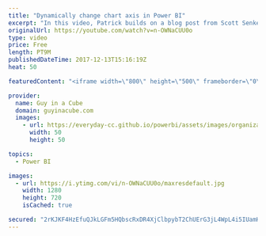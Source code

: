 ```yaml
---
title: "Dynamically change chart axis in Power BI"
excerpt: "In this video, Patrick builds on a blog post from Scott Senkeresty to dynamically change the axis of your visual within Power BI. This uses a combination of Power Query and DAX.  Chris Cook - @Finalyst89  Scott Senkeresty – @ScottSenkeresty  Dynamically changing chart axis http://tinylizard.com/dynamically-changing-chart-axis/"
originalUrl: https://youtube.com/watch?v=n-OWNaCUU0o
type: video
price: Free
length: PT9M
publishedDateTime: 2017-12-13T15:16:19Z
heat: 50

featuredContent: "<iframe width=\"800\" height=\"500\" frameborder=\"0\" src=\"https://www.youtube.com/embed/n-OWNaCUU0o\" allow=\"accelerometer; autoplay; encrypted-media; gyroscope; picture-in-picture\" allowfullscreen></iframe>"

provider:
  name: Guy in a Cube
  domain: guyinacube.com
  images:
    - url: https://everyday-cc.github.io/powerbi/assets/images/organizations/guyinacube.com-50x50.jpg
      width: 50
      height: 50

topics:
  - Power BI

images:
  - url: https://i.ytimg.com/vi/n-OWNaCUU0o/maxresdefault.jpg
    width: 1280
    height: 720
    isCached: true

secured: "2rKJKF4HzEfuQJkLGFm5HQbscRxDR4XjClbpybT2ChUErG3jL4WpL4i5IUamHiLBCQn0YCyuBwHvqdtNSNsrJKv9Pa32s/F60NwJDgoDBTWQjiOSt43SzqDPqNR90FLaIiQlknwgxE3kT6QEytE7qjcTngemlse7VDOyilbjt6hWO/EsKW77EctHOHT5lFJwaJ0UNw+EEaCSDPEuNMxTi8W8IfMEN+l9GRnx9GDg43OubzGNmURC51Mu/nq39bPs3RbQoCC7uHTYJZM5yn7w0lu3cChnwEkCTA/I9Kpvt/hxJ/lKlWknGBHHHUYB4mUpwku+nZoy6bx1FOPE4VEu9GFnPE8LBq3yY3wjU/sw3/Ts3PLxLa4kQGHpA/4rSQ2WvpED9HBF+SrydNvVLTF9oimVB9WZUfQNu2a0u1ki9PL/PNR2vdC63TgufNg39Yjg;s6hklnfQ3Cl0AvE0XNpwdg=="
---
```


